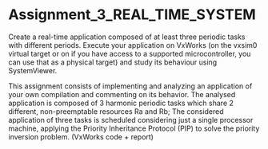 # Assignment_3_REAL_TIME_SYSTEM
Create a real-time application composed of at least three periodic tasks with different periods. Execute your application on VxWorks (on the vxsim0 virtual target or on if you have access to a supported microcontroller, you can use that as a physical target) and study its behaviour using SystemViewer.

This assignment consists of implementing and analyzing an application of your own compilation and commenting on its behavior. The analysed application is composed of 3 harmonic periodic tasks which share 2 different, non-preemptable resources Ra and Rb; The considered application of three tasks is scheduled considering just a single processor machine, applying the Priority Inheritance Protocol (PIP) to solve the priority inversion problem.
(VxWorks code + report)
